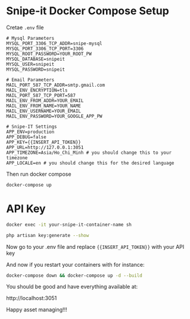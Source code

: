 # Snipe-it Docker Compose Setup

Cretae `.env` file

```
# Mysql Parameters
MYSQL_PORT_3306_TCP_ADDR=snipe-mysql
MYSQL_PORT_3306_TCP_PORT=3306
MYSQL_ROOT_PASSWORD=YOUR_ROOT_PW
MYSQL_DATABASE=snipeit
MYSQL_USER=snipeit
MYSQL_PASSWORD=snipeit

# Email Parameters
MAIL_PORT_587_TCP_ADDR=smtp.gmail.com
MAIL_ENV_ENCRYPTION=tls
MAIL_PORT_587_TCP_PORT=587
MAIL_ENV_FROM_ADDR=YOUR_EMAIL
MAIL_ENV_FROM_NAME=YOUR_NAME
MAIL_ENV_USERNAME=YOUR_EMAIL
MAIL_ENV_PASSWORD=YOUR_GOOGLE_APP_PW

# Snipe-IT Settings
APP_ENV=production
APP_DEBUG=false
APP_KEY={{INSERT_API_TOKEN}}
APP_URL=http://127.0.0.1:3051
APP_TIMEZONE=Asia/Ho_Chi_Minh # you should change this to your timezone
APP_LOCALE=en # you should change this for the desired language
```

Then run docker compose

```sh
docker-compose up
```

# API Key

```sh
docker exec -it your-snipe-it-container-name sh
```

```sh
php artisan key:generate --show
```

Now go to your .env file and replace `{{INSERT_API_TOKEN}}` with your API key

And now if you restart your containers with for instance:

```sh
docker-compose down && docker-compose up -d --build
```

You should be good and have everything available at:

http://localhost:3051

Happy asset managing!!!
